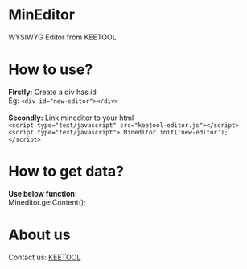 # MinEditor
 WYSIWYG Editor from KEETOOL
# How to use?
  **Firstly:** Create a div has id <br/>
    Eg:
    ```
      <div id="new-editor"></div>
    ```
    <br/>
    <br/>
  **Secondly:** Link mineditor to your html <br/>
    ```
    <script type="text/javascript" src="keetool-editor.js"></script>
    ```
    <br/>
    ```
    <script type="text/javascript">
          Mineditor.init('new-editor');
    </script>
    ```

# How to get data?
  **Use below function:** <br/>
    Mineditor.getContent();

# About us
  Contact us: [KEETOOL](https://keetool.com/)